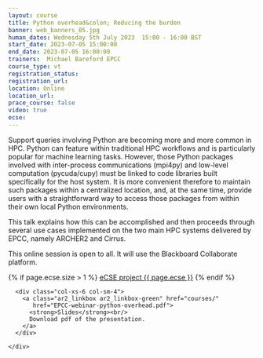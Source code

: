 ```yaml
---
layout: course
title: Python overhead&colon; Reducing the burden
banner: web_banners_05.jpg
human_dates: Wednesday 5th July 2023  15:00 - 16:00 BST
start_date: 2023-07-05 15:00:00
end_date: 2023-07-05 16:00:00
trainers:  Michael Bareford EPCC 
course_type: vt
registration_status:
registration_url:
location: Online
location_url:
prace_course: false
video: true
ecse:
---
```


Support queries involving Python are becoming more and more common in HPC. Python can feature within
traditional HPC workflows and is particularly popular for machine learning tasks. However, those Python packages
involved with inter-process communications (mpi4py) and low-level computation (pycuda/cupy) must be linked to
code libraries built specifically for the host system. It is more convenient therefore to maintain such packages within
a centralized location, and, at the same time, provide users with a straightforward way to access those packages
from within their own local Python environments.

This talk explains how this can be accomplished and then proceeds through several use cases implemented on the
two main HPC systems delivered by EPCC, namely ARCHER2 and Cirrus.



This online session is open to all. It will use the Blackboard Collaborate platform.

{% if page.ecse.size > 1 %}
<a href="{{ site.baseurl }}/ecse/reports/{{ page.ecse }}">eCSE project {{ page.ecse }}</a>
{% endif %}

<section id="service">
<!--
  <div class="row ">	

      <div class="col-xs-6 col-sm-4">
        <a class="ar2_linkbox ar2_linkbox-teal" 
          href="https://eu.bbcollab.com/guest/10e8e0ef1cfd4d588c5c159517ffde8a">
          <strong>Join Session</strong><br/>
          Join this online session in your browser
        </a>
      </div>

      <div class="col-xs-6 col-sm-4">
        <a class="ar2_linkbox ar2_linkbox-green" href="courses/"
           href="myevents.ics">
          <strong>Add to Calendar</strong><br/>
          Download ICS file to add this event to your calendar complete with join link
        </a>
      </div>

											
    </div>

-->



<h2><a name="video">Video</a></h2>

<div>

<iframe title="Video"  width="560" height="315" src="https://www.youtube.com/embed/0SGS2p6Ixx8" frameborder="0" allow="accelerometer; autoplay; encrypted-media; gyroscope; picture-in-picture" allowfullscreen></iframe>

</div>





<section id="service">

    <div class="row ">	

<!--

      <div class="col-xs-6 col-sm-4">
        <a class="ar2_linkbox ar2_linkbox-teal" href="  ">
          <strong>Transcript</strong><br/>
          Download a transcript of the video audio
        </a>
      </div>

-->

      <div class="col-xs-6 col-sm-4">
        <a class="ar2_linkbox ar2_linkbox-green" href="courses/"
           href="EPCC-webinar-python-overhead.pdf">
          <strong>Slides</strong><br/>
          Download pdf of the presentation.
        </a>
      </div>
										
    </div>

</section>

